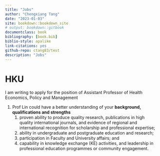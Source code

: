 ```yaml
--- 
title: "Jobs"
author: "Chengxiang Tang"
date: "2023-01-03"
site: bookdown::bookdown_site
# output: bookdown::gitbook
documentclass: book
bibliography: [book.bib]
biblio-style: apalike
link-citations: yes
github-repo: ctang83/test
description: "Jobs"
---
```


# HKU

I am writing to apply for the position of Assistant Professor of Health Economics, Policy and Management

1. Prof Lin could have a better understanding of your **background, qualifications and strengths**
    1. proven ability to produce quality research, publications in high quality international journals, and evidence of regional and international recognition for scholarship and professional expertise; 
    1. ability in undergraduate and postgraduate education and research; 
    1. participation in Faculty and University affairs; and 
    1. capability in knowledge exchange (KE) activities, and leadership in professional education programmes or community engagement.



